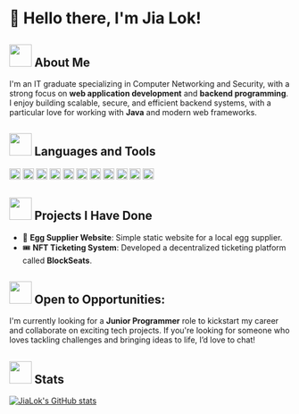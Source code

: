 # 👋 Hello there, I'm Jia Lok!

## <img src="https://media3.giphy.com/media/v1.Y2lkPTc5MGI3NjExc3VocHRraDl4bWZ4Zm8xMXJ1ejViN3RwaDh0azF5aTVwZXMweGdsbCZlcD12MV9pbnRlcm5hbF9naWZfYnlfaWQmY3Q9cw/x1MhJNTGjnQOOlPuml/giphy.gif" width="40px"/>  About Me

I'm an IT graduate specializing in Computer Networking and Security, with a strong focus on **web application development** and **backend programming**. I enjoy building scalable, secure, and efficient backend systems, with a particular love for working with **Java** and modern web frameworks.


## <img src="https://media.giphy.com/media/v1.Y2lkPTc5MGI3NjExbzhyZjVhcDNocHBncmpxNmp2a21remRnaTEza3NuaDF1N3Y1eGx0MSZlcD12MV9zdGlja2Vyc19zZWFyY2gmY3Q9cw/uhQuegHFqkVYuFMXMQ/giphy.gif" width="40px"/> Languages and Tools


<code><img height="20" src="https://cdn.svgporn.com/logos/javascript.svg"></code>
<code><img height="20" src="https://cdn.svgporn.com/logos/typescript-icon.svg"></code>
<code><img height="20" src="https://cdn.svgporn.com/logos/nextjs-icon.svg"></code>
<code><img height="20" src="https://cdn.svgporn.com/logos/nodejs-icon.svg"></code>
<code><img height="20" src="https://cdn.svgporn.com/logos/tailwindcss-icon.svg"></code>
<code><img height="20" src="https://cdn.svgporn.com/logos/mongodb.svg"></code>
<code><img height="20" src="https://cdn.svgporn.com/logos/mysql.svg"></code>
<code><img height="20" src="https://cdn.svgporn.com/logos/puppeteer.svg"></code>
<code><img height="20" src="https://cdn.svgporn.com/logos/java.svg"></code>
<code><img height="20" src="https://cdn.svgporn.com/logos/spring-icon.svg"></code>
<code><img height="20" src="https://cdn.svgporn.com/logos/ethereum.svg"></code>

## <img src="https://media.giphy.com/media/JQ9FHhns6CPwKuIoYZ/giphy.gif" width="40px"/> Projects I Have Done

- 🥚 **Egg Supplier Website**: Simple static website for a local egg supplier.
- 🎟️ **NFT Ticketing System**: Developed a decentralized ticketing platform called **BlockSeats**.
  
##  <img src="https://media.giphy.com/media/jlgqT5mJsQcX1WKVOj/giphy.gif" width="40px"/> Open to Opportunities:
I'm currently looking for a **Junior Programmer** role to kickstart my career and collaborate on exciting tech projects. If you're looking for someone who loves tackling challenges and bringing ideas to life, I’d love to chat!


## <img src="https://media.giphy.com/media/AynUwd5uKhIevEWx54/giphy.gif" width="40px"/> Stats

[![JiaLok's GitHub stats](https://github-readme-stats.vercel.app/api?username=jialok0218&show_icons=true&theme=dark)](https://github.com/anuraghazra/github-readme-stats)

